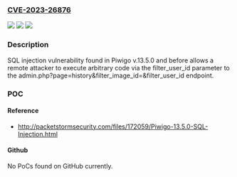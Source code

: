 ### [CVE-2023-26876](https://cve.mitre.org/cgi-bin/cvename.cgi?name=CVE-2023-26876)
![](https://img.shields.io/static/v1?label=Product&message=n%2Fa&color=blue)
![](https://img.shields.io/static/v1?label=Version&message=n%2Fa&color=blue)
![](https://img.shields.io/static/v1?label=Vulnerability&message=n%2Fa&color=brighgreen)

### Description

SQL injection vulnerability found in Piwigo v.13.5.0 and before allows a remote attacker to execute arbitrary code via the filter_user_id parameter to the admin.php?page=history&filter_image_id=&filter_user_id endpoint.

### POC

#### Reference
- http://packetstormsecurity.com/files/172059/Piwigo-13.5.0-SQL-Injection.html

#### Github
No PoCs found on GitHub currently.

